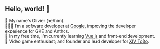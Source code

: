 ## Hello, world! 👋

💬 My name's Olivier (he/him).<br />
👨🏻‍💻 I'm a software developer at [Google](https://about.google/), improving the developer experience for [GKE](https://cloud.google.com/kubernetes-engine/) and [Anthos](https://cloud.google.com/anthos/).<br />
🌱 In my free time, I'm currently learning [Vue.js](https://vuejs.org/) and front-end development.<br />
🔭 Video game enthusiast; and founder and lead developer for [XIV ToDo](https://xivtodo.com).

<!--
**bourgeoisor/bourgeoisor** is a ✨ _special_ ✨ repository because its `README.md` (this file) appears on your GitHub profile.

Here are some ideas to get you started:

- 🔭 I’m currently working on ...
- 🌱 I’m currently learning ...
- 👯 I’m looking to collaborate on ...
- 🤔 I’m looking for help with ...
- 💬 Ask me about ...
- 📫 How to reach me: ...
- 😄 Pronouns: ...
- ⚡ Fun fact: ...
-->
